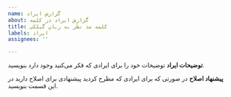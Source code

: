```yaml
---
name: گزارش ایراد
about: گزارش ایراد در کلمه
title: کلمه مد نظر به زبان گیلکی
labels: ایراد
assignees: ''

---
```


**توضیحات ایراد**
توضیحات خود را برای ایرادی که فکر می‌کنید وجود دارد بنویسید.

**پیشنهاد اصلاح**
در صورتی که برای ایرادی که مطرح کردید پیشنهادی برای اصلاح دارید در این قسمت بنویسید.
